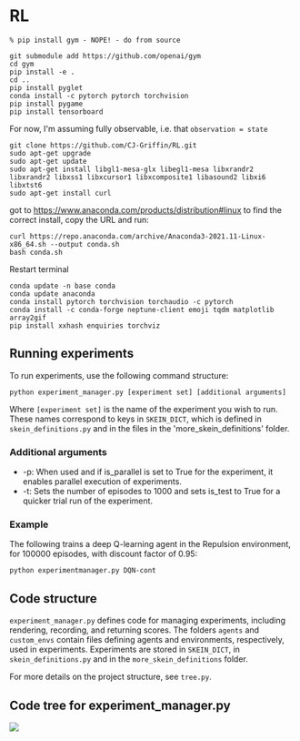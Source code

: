 # RL

```commandline
% pip install gym - NOPE! - do from source

git submodule add https://github.com/openai/gym
cd gym
pip install -e .
cd ..
pip install pyglet
conda install -c pytorch pytorch torchvision
pip install pygame
pip install tensorboard
```

For now, I'm assuming fully observable, i.e. that `observation = state`

```commandline
git clone https://github.com/CJ-Griffin/RL.git
sudo apt-get upgrade
sudo apt-get update
sudo apt-get install libgl1-mesa-glx libegl1-mesa libxrandr2 libxrandr2 libxss1 libxcursor1 libxcomposite1 libasound2 libxi6 libxtst6
sudo apt-get install curl
```

got to https://www.anaconda.com/products/distribution#linux to find the correct install, copy the URL and run:
```commandline
curl https://repo.anaconda.com/archive/Anaconda3-2021.11-Linux-x86_64.sh --output conda.sh
bash conda.sh
```
Restart terminal

```commandline
conda update -n base conda
conda update anaconda
conda install pytorch torchvision torchaudio -c pytorch
conda install -c conda-forge neptune-client emoji tqdm matplotlib array2gif
pip install xxhash enquiries torchviz
```
## Running experiments
To run experiments, use the following command structure:
```commandline
python experiment_manager.py [experiment set] [additional arguments]
```
Where `[experiment set]` is the name of the experiment you wish to run. These names correspond to keys in `SKEIN_DICT`, which is defined in `skein_definitions.py` and in the files in the 'more_skein_definitions' folder.

### Additional arguments
* -p: When used and if is_parallel is set to True for the experiment, it enables parallel execution of experiments.
* -t: Sets the number of episodes to 1000 and sets is_test to True for a quicker trial run of the experiment.

### Example
The following trains a deep Q-learning agent in the Repulsion environment, for 100000 episodes, with discount factor of 0.95:
```commandline
python experimentmanager.py DQN-cont
```
## Code structure
`experiment_manager.py` defines code for managing experiments, including rendering, recording, and returning scores. The folders `agents` and `custom_envs` contain files defining agents and environments, respectively, used in experiments. Experiments are stored in `SKEIN_DICT`, in `skein_definitions.py` and in the `more_skein_definitions` folder.

For more details on the project structure, see `tree.py`. 

## Code tree for experiment_manager.py

[![](https://mermaid.ink/img/pako:eNplkctuwjAQRX_F8ipIkA_IolJLoIWya3cEIcseh1HjceSHWgT8eyeQCqR6Zd0z546jnKT2BmQlbee_9UGFJD7rhgSf5y389BDQAaW9U6RaCGV_vEG0wimkstyJ2exJvBTzzWoyekMyL-IXDLz8SzmstyHT_gp2t7Tm9Gx9EJ1vUZ8X14H72nFqwVPLG-oxeoP6AbwWAchAENE7EDFlayd3-lYQ9CkTDBtapHZkS2YrNrUP5r850HVxXwgP-TtbKQcSIxKROyAKRUYg8bc4ldDTaKzZ2BQdKBaU6H2H-jgVY8ODGZGbwFrQiV_CDTGhjtcSOZUOuBUN_6bTkDQyHcBBIyu-GrAqd6mRDV14VOXkP46kZZVChqnMvVEJalRtUE5WVnURLr8vmqOk?type=png)](https://mermaid.live/edit#pako:eNplkctuwjAQRX_F8ipIkA_IolJLoIWya3cEIcseh1HjceSHWgT8eyeQCqR6Zd0z546jnKT2BmQlbee_9UGFJD7rhgSf5y389BDQAaW9U6RaCGV_vEG0wimkstyJ2exJvBTzzWoyekMyL-IXDLz8SzmstyHT_gp2t7Tm9Gx9EJ1vUZ8X14H72nFqwVPLG-oxeoP6AbwWAchAENE7EDFlayd3-lYQ9CkTDBtapHZkS2YrNrUP5r850HVxXwgP-TtbKQcSIxKROyAKRUYg8bc4ldDTaKzZ2BQdKBaU6H2H-jgVY8ODGZGbwFrQiV_CDTGhjtcSOZUOuBUN_6bTkDQyHcBBIyu-GrAqd6mRDV14VOXkP46kZZVChqnMvVEJalRtUE5WVnURLr8vmqOk)

